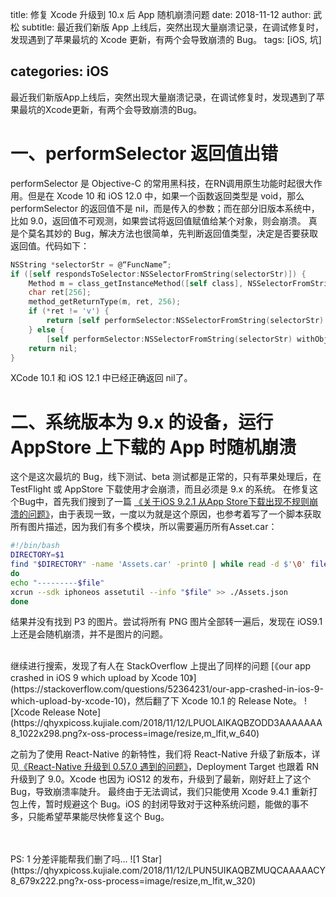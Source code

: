 title: 修复 Xcode 升级到 10.x 后 App 随机崩溃问题
date: 2018-11-12
author: 武松
subtitle: 最近我们新版 App 上线后，突然出现大量崩溃记录，在调试修复时，发现遇到了苹果最坑的 Xcode 更新，有两个会导致崩溃的 Bug。
tags: [iOS, 坑]

categories: iOS
---
最近我们新版App上线后，突然出现大量崩溃记录，在调试修复时，发现遇到了苹果最坑的Xcode更新，有两个会导致崩溃的Bug。


# 一、performSelector 返回值出错

performSelector 是 Objective-C 的常用黑科技，在RN调用原生功能时起很大作用。但是在 Xcode 10 和 iOS 12.0 中，如果一个函数返回类型是 void，那么 performSelector 的返回值不是 nil，而是传入的参数；而在部分旧版本系统中，比如 9.0，返回值不可观测，如果尝试将返回值赋值给某个对象，则会崩溃。
真是个莫名其妙的 Bug，解决方法也很简单，先判断返回值类型，决定是否要获取返回值。代码如下：
```objectivec
NSString *selectorStr = @“FuncName”;
if ([self respondsToSelector:NSSelectorFromString(selectorStr)]) {
    Method m = class_getInstanceMethod([self class], NSSelectorFromString(selectorStr));
    char ret[256];
    method_getReturnType(m, ret, 256);
    if (*ret != 'v') {
        return [self performSelector:NSSelectorFromString(selectorStr) withObject:parameter];
    } else {
        [self performSelector:NSSelectorFromString(selectorStr) withObject:parameter];
    return nil;
}
```

XCode 10.1 和 iOS 12.1 中已经正确返回 nil了。


# 二、系统版本为 9.x 的设备，运行 AppStore 上下载的 App 时随机崩溃

这个是这次最坑的 Bug，线下测试、beta 测试都是正常的，只有苹果处理后，在TestFlight 或 AppStore 下载使用才会崩溃，而且必须是 9.x 的系统。
在修复这个Bug中，首先我们搜到了一篇 [《关于iOS 9.2.1 从App Store下载出现不规则崩溃的问题》](https://www.jianshu.com/p/4bc0c5b3b597)，由于表现一致，一度以为就是这个原因，也参考着写了一个脚本获取所有图片描述，因为我们有多个模块，所以需要遍历所有Asset.car：
```bash
#!/bin/bash
DIRECTORY=$1
find "$DIRECTORY" -name 'Assets.car' -print0 | while read -d $'\0' file; 
do 
echo "---------$file"
xcrun --sdk iphoneos assetutil --info "$file" >> ./Assets.json
done
```
结果并没有找到 P3 的图片。尝试将所有 PNG 图片全部转一遍后，发现在 iOS9.1 上还是会随机崩溃，并不是图片的问题。

<br>
继续进行搜索，发现了有人在 StackOverflow 上提出了同样的问题 [《our app crashed in iOS 9 which upload by Xcode 10》](https://stackoverflow.com/questions/52364231/our-app-crashed-in-ios-9-which-upload-by-xcode-10)，然后翻了下 Xcode 10.1 的 Release Note。
![Xcode Release Note](https://qhyxpicoss.kujiale.com/2018/11/12/LPUOLAIKAQBZODD3AAAAAAA8_1022x298.png?x-oss-process=image/resize,m_lfit,w_640)

之前为了使用 React-Native 的新特性，我们将 React-Native 升级了新版本，详见[《React-Native 升级到 0.57.0 遇到的问题》](https://kujiale-mobile.github.io/2018/10/29/rn-upgrade/)，Deployment Target 也跟着 RN 升级到了 9.0。Xcode 也因为 iOS12 的发布，升级到了最新，刚好赶上了这个 Bug，导致崩溃率陡升。
最终由于无法调试，我们只能使用 Xcode 9.4.1 重新打包上传，暂时规避这个 Bug。iOS 的封闭导致对于这种系统问题，能做的事不多，只能希望苹果能尽快修复这个 Bug。


<br>
<br>
PS: 1 分差评能帮我们删了吗...
![1 Star](https://qhyxpicoss.kujiale.com/2018/11/12/LPUN5UIKAQBZMUQCAAAAACY8_679x222.png?x-oss-process=image/resize,m_lfit,w_320)